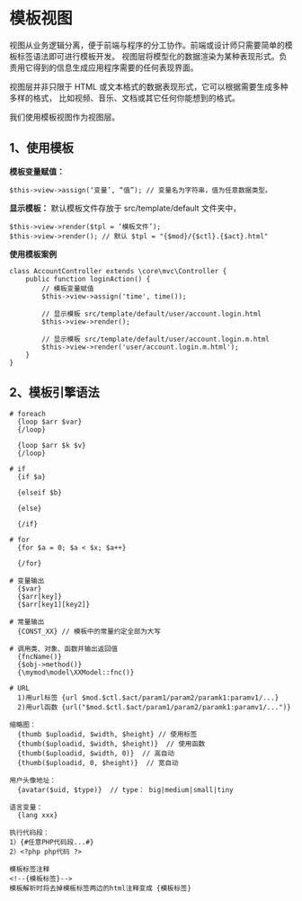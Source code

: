 模板视图
=================
视图从业务逻辑分离，便于前端与程序的分工协作。前端或设计师只需要简单的模板标签语法即可进行模板开发。
视图层将模型化的数据渲染为某种表现形式。负责用它得到的信息生成应用程序需要的任何表现界面。

视图层并非只限于 HTML 或文本格式的数据表现形式，它可以根据需要生成多种多样的格式， 比如视频、音乐、文档或其它任何你能想到的格式。

我们使用模板视图作为视图层。

1、使用模板
------------------
**模板变量赋值：**
```
$this->view->assign(‘变量’, “值”); // 变量名为字符串，值为任意数据类型。
```

**显示模板：**
默认模板文件存放于 src/template/default 文件夹中，
```
$this->view->render($tpl = ‘模板文件’);  
$this->view->render(); // 默认 $tpl = "{$mod}/{$ctl}.{$act}.html"
```
**使用模板案例**
```
class AccountController extends \core\mvc\Controller {
    public function loginAction() {
        // 模板变量赋值
        $this->view->assign('time', time());

        // 显示模板 src/template/default/user/account.login.html
        $this->view->render();

        // 显示模板 src/template/default/user/account.login.m.html
        $this->view->render('user/account.login.m.html');
    }
}
```

2、模板引擎语法
--------------
```
# foreach
  {loop $arr $var}
  {/loop}

  {loop $arr $k $v}
  {/loop}

# if
  {if $a}

  {elseif $b}

  {else}

  {/if}

# for
  {for $a = 0; $a < $x; $a++}

  {/for}

# 变量输出
  {$var}
  {$arr[key]}
  {$arr[key1][key2]}

# 常量输出
  {CONST_XX} // 模板中的常量约定全部为大写

# 调用类、对象、函数并输出返回值
  {fncName()}
  {$obj->method()}
  {\mymod\model\XXModel::fnc()}

# URL
  1)用url标签 {url $mod.$ctl.$act/param1/param2/paramk1:paramv1/...}
  2)用url函数 {url("$mod.$ctl.$act/param1/param2/paramk1:paramv1/...")}

缩略图：
  {thumb $uploadid, $width, $height} // 使用标签
  {thumb($uploadid, $width, $height)}  // 使用函数
  {thumb($uploadid, $width, 0)}  // 高自动
  {thumb($uploadid, 0, $height)}  // 宽自动

用户头像地址：
  {avatar($uid, $type)}  // type： big|medium|small|tiny

语言变量：
  {lang xxx}

执行代码段：
1）{#任意PHP代码段...#}
2）<?php php代码 ?>

模板标签注释
<!--{模板标签}--> 
模板解析时将去掉模板标签两边的html注释变成 {模板标签}
```

